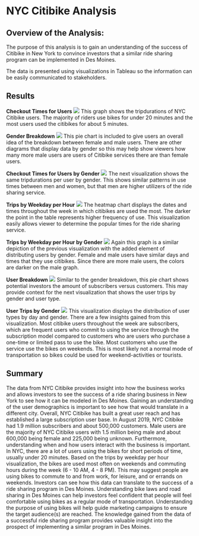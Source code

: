 # NYC Citibike Analysis

## Overview of the Analysis:
The purpose of this analysis is to gain an understanding of the success of Citibike in New York to convince investors that a similar ride sharing program can be implemented in Des Moines. 

The data is presented using visualizations in Tableau so the information can be easily communicated to stakeholders. 


## Results

**Checkout Times for Users**
<img src="checkout_times.png">
This graph shows the tripdurations of NYC Citibike users. The majority of riders use bikes for under 20 minutes and the most users used the citibikes for about 5 minutes.


**Gender Breakdown**
<img src="gender_breakdown.png">
This pie chart is included to give users an overall idea of the breakdown between female and male users. There are other diagrams that display data by gender so this may help show viewers how many more male users are users of Citibike services there are than female users. 


**Checkout Times for Users by Gender**
<img src="checkout_times_gender.png"> 
The next visualization shows the same tripdurations per user by gender. This shows similar patterns in use times between men and women, but that men are higher utilizers of the ride sharing service. 


**Trips by Weekday per Hour**
<img src="trips_weekday.png">
The heatmap chart displays the dates and times throughout the week in which citibikes are used the most. The darker the point in the table represents higher frequency of use. This visualization easily allows viewer to determine the popular times for the ride sharing service. 


**Trips by Weekday per Hour by Gender**
<img src="trips_weekday_gender.png">
Again this graph is a similar depiction of the previous visualization with the added element of distributing users by gender. Female and male users have similar days and times that they use citibikes. Since there are more male users, the colors are darker on the male graph. 


**User Breakdown**
<img src="user_breakdown.png">
Similar to the gender breakdown, this pie chart shows potential investors the amount of subscribers versus customers. This may provide context for the next visualization that shows the user trips by gender and user type. 


**User Trips by Gender**
<img src="user_trips_gender.png">
This visualization displays the distribution of user types by day and gender. There are a few insights gained from this visualization. Most citibike users throughout the week are subscribers, which are frequent users who commit to using the service through the subscription model compared to customers who are users who purchase a one-time or limited pass to use the bike. Most customers who use the service use the bikes on weekends. This is most likely not a normal mode of transportation so bikes could be used for weekend-activities or tourists. 


## Summary
The data from NYC Citibike provides insight into how the business works and allows investors to see the success of a ride sharing business in New York to see how it can be modeled in Des Moines. Gaining an understanding of the user demographics is important to see how that would translate in a different city. Overall, NYC Citibike has built a great user reach and has established a large subscription user base. In August 2019, NYC Citibike had 1.9 million subscribers and about 500,000 customers. Male users are the majority of NYC Citibike users with 1.5 million being male and about 600,000 being female and 225,000 being unknown. Furthermore, understanding when and how users interact with the business is important. In NYC, there are a lot of users using the bikes for short periods of time, usually under 20 minutes. Based on the trips by weekday per hour visualization, the bikes are used most often on weekends and commuting hours during the week (6 - 10 AM, 4 - 8 PM). This may suggest people are using bikes to commute to and from work, for leisure, and or errands on weekends. Investors can see how this data can translate to the success of a ride sharing program in Des Moines. Understanding bike laws and road sharing in Des Moines can help investors feel confident that people will feel comfortable using bikes as a regular mode of transportation. Understanding the purpose of using bikes will help guide marketing campaigns to ensure the target audience(s) are reached. The knowledge gained from the data of a successful ride sharing program provides valuable insight into the prospect of implementing a similar program in Des Moines.